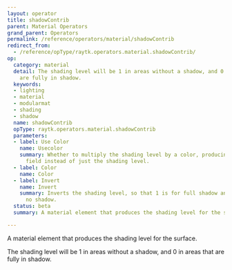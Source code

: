 ```yaml
---
layout: operator
title: shadowContrib
parent: Material Operators
grand_parent: Operators
permalink: /reference/operators/material/shadowContrib
redirect_from:
  - /reference/opType/raytk.operators.material.shadowContrib/
op:
  category: material
  detail: The shading level will be 1 in areas without a shadow, and 0 in areas that
    are fully in shadow.
  keywords:
  - lighting
  - material
  - modularmat
  - shading
  - shadow
  name: shadowContrib
  opType: raytk.operators.material.shadowContrib
  parameters:
  - label: Use Color
    name: Usecolor
    summary: Whether to multiply the shading level by a color, producing a vector
      field instead of just the shading level.
  - label: Color
    name: Color
  - label: Invert
    name: Invert
    summary: Inverts the shading level, so that 1 is for full shadow and 0 is for
      no shadow.
  status: beta
  summary: A material element that produces the shading level for the surface.

---
```



A material element that produces the shading level for the surface.

The shading level will be 1 in areas without a shadow, and 0 in areas that are fully in shadow.